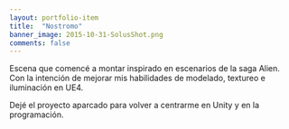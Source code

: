 ```yaml
---
layout: portfolio-item
title:  "Nostromo"
banner_image: 2015-10-31-SolusShot.png
comments: false
---
```


Escena que comencé a montar inspirado en escenarios de la saga Alien. Con la intención de mejorar mis habilidades de modelado, textureo e iluminación en UE4.

Dejé el proyecto aparcado para volver a centrarme en Unity y en la programación.
